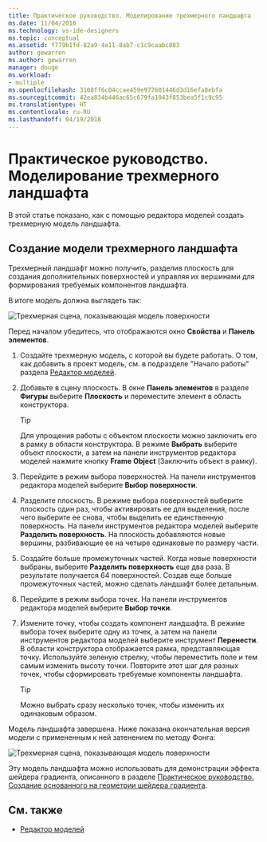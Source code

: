 ```yaml
---
title: Практическое руководство. Моделирование трехмерного ландшафта
ms.date: 11/04/2016
ms.technology: vs-ide-designers
ms.topic: conceptual
ms.assetid: f779b1fd-82a9-4a11-8ab7-c1c9caabc883
author: gewarren
ms.author: gewarren
manager: douge
ms.workload:
- multiple
ms.openlocfilehash: 3108ff6c04ccae459e977601446d3d16efa8ebfa
ms.sourcegitcommit: 42ea834b446ac65c679fa1043f853bea5f1c9c95
ms.translationtype: HT
ms.contentlocale: ru-RU
ms.lasthandoff: 04/19/2018
---
```

# <a name="how-to-model-3d-terrain"></a>Практическое руководство. Моделирование трехмерного ландшафта

В этой статье показано, как с помощью редактора моделей создать трехмерную модель ландшафта.

## <a name="create-a-3d-terrain-model"></a>Создание модели трехмерного ландшафта

Трехмерный ландшафт можно получить, разделив плоскость для создания дополнительных поверхностей и управляя их вершинами для формирования требуемых компонентов ландшафта.

В итоге модель должна выглядеть так:

![Трехмерная сцена, показывающая модель поверхности](../designers/media/digit-terrain-model.png "Digit-Terrain-Model")

Перед началом убедитесь, что отображаются окно **Свойства** и **Панель элементов**.

1.  Создайте трехмерную модель, с которой вы будете работать. О том, как добавить в проект модель, см. в подразделе "Начало работы" раздела [Редактор моделей](../designers/model-editor.md).

2.  Добавьте в сцену плоскость. В окне **Панель элементов** в разделе **Фигуры** выберите **Плоскость** и переместите элемент в область конструктора.

    > [!TIP]
    > Для упрощения работы с объектом плоскости можно заключить его в рамку в области конструктора. В режиме **Выбрать** выберите объект плоскости, а затем на панели инструментов редактора моделей нажмите кнопку **Frame Object** (Заключить объект в рамку).

3.  Перейдите в режим выбора поверхностей. На панели инструментов редактора моделей выберите **Выбор поверхности**.

4.  Разделите плоскость. В режиме выбора поверхностей выберите плоскость один раз, чтобы активировать ее для выделения, после чего выберите ее снова, чтобы выделить ее единственную поверхность. На панели инструментов редактора моделей выберите **Разделить поверхность**. На плоскость добавляются новые вершины, разбивающие ее на четыре одинаковые по размеру части.

5.  Создайте больше промежуточных частей. Когда новые поверхности выбраны, выберите **Разделить поверхность** еще два раза. В результате получается 64 поверхностей. Создав еще больше промежуточных частей, можно сделать ландшафт более детальным.

6.  Перейдите в режим выбора точек. На панели инструментов редактора моделей выберите **Выбор точки**.

7.  Измените точку, чтобы создать компонент ландшафта. В режиме выбора точек выберите одну из точек, а затем на панели инструментов редактора моделей выберите инструмент **Перенести**. В области конструктора отображается рамка, представляющая точку. Используйте зеленую стрелку, чтобы переместить поле и тем самым изменить высоту точки. Повторите этот шаг для разных точек, чтобы сформировать требуемые компоненты ландшафта.

    > [!TIP]
    > Можно выбрать сразу несколько точек, чтобы изменить их одинаковым образом.

Модель ландшафта завершена. Ниже показана окончательная версия модели с примененным к ней затенением по методу Фонга:

![Трехмерная сцена, показывающая модель поверхности](../designers/media/digit-terrain-model.png "Digit-Terrain-Model")

Эту модель ландшафта можно использовать для демонстрации эффекта шейдера градиента, описанного в разделе [Практическое руководство. Создание основанного на геометрии шейдера градиента](../designers/how-to-create-a-geometry-based-gradient-shader.md).

## <a name="see-also"></a>См. также

- [Редактор моделей](../designers/model-editor.md)